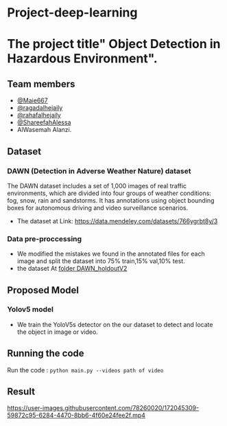# Project-deep-learning
# The project title" Object Detection in Hazardous Environment".
## Team members
- [@Maie667](https://www.github.com/Maie667)
- [@ragadalhejaily](https://www.github.com/ragadalhejaily)
- [@rahafalhejaily](https://www.github.com/rahafalhejaily)
- [@ShareefahAlessa](https://www.github.com/ShareefahAlessa)
-  AlWasemah Alanzi.
## Dataset
### DAWN (Detection in Adverse Weather Nature) dataset
The DAWN dataset includes a set of 1,000 images of real traffic environments, which are divided into four groups of weather conditions: fog, snow, rain and sandstorms. It has annotations using object bounding boxes for autonomous driving and video surveillance scenarios.
- The dataset at Link: https://data.mendeley.com/datasets/766ygrbt8y/3
### Data pre-proccessing
- We modified the mistakes we found in the annotated files for each image and split the dataset into 75% train,15% val,10% test.
- the dataset At [folder DAWN_holdoutV2](https://drive.google.com/drive/folders/15CbWMwl-L_YFbPzjDluJBRAqmIFPnrLf?usp=sharing)
## Proposed Model
### Yolov5 model
- We train the YoloV5s detector on the our dataset to detect and locate the object in image or video.

## Running the code
Run the code :  `python main.py --videos path of video`

## Result 

https://user-images.githubusercontent.com/78260020/172045309-59872c95-6284-4470-8bb6-4f60e24fee2f.mp4

